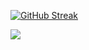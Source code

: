 [![GitHub Streak](https://github-readme-streak-stats.herokuapp.com?user=malikfajr&theme=dark&border_radius=5&locale=id&mode=weekly)](https://git.io/streak-stats)

<img src="https://github-readme-stats-sigma-five.vercel.app/api/top-langs/?username=malikfajr&layout=compact" />
